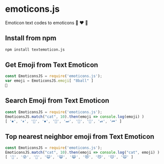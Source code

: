 # emoticons.js
Emoticon text codes to emoticons 🎱 ❤️ 🚀

## Install from npm
```sh
npm install textemoticon.js
```

## Get Emoji from Text Emoticon
```javascript
const EmoticonsJS = require('emoticons.js');
var emoji = EmoticonsJS.emoji[ "8ball" ]
🎱
```

## Search Emoji from Text Emoticon
```javascript
const EmoticonsJS = require('emoticons.js');
EmoticonsJS.match("cat", 10).then(emoji => console.log(emoji) )
[ '⏹', '⏸', '🔘', '⏺', '🔲', '⏭', '🚅', '🔳', '⏯', '⏮' ]
```

## Top nearest neighbor emoji from Text Emoticon
```javascript
const EmoticonsJS = require('emoticons.js');
EmoticonsJS.match("cat", 10).then(emoji => console.log("cat", emoji) )
[ '🤠', '😰', '🎃', '😺', '😸', '😹', '😻', '😼', '😽', '🙀' ]
```
